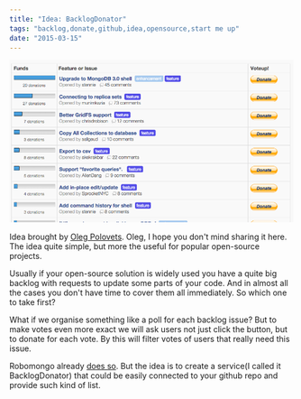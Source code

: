 ```yaml
---
title: "Idea: BacklogDonator"
tags: "backlog,donate,github,idea,opensource,start me up"
date: "2015-03-15"
---
```


![robomongo-backlog](images/Screenshot-2015-03-15-12.25.10.png)

Idea brought by [Oleg Polovets](https://www.linkedin.com/profile/view?id=70178367 "linkedin"). Oleg, I hope you don't mind sharing it here. The idea quite simple, but more the useful for popular open-source projects.

Usually if your open-source solution is widely used you have a quite big backlog with requests to update some parts of your code. And in almost all the cases you don't have time to cover them all immediately. So which one to take first?

What if we organise something like a poll for each backlog issue? But to make votes even more exact we will ask users not just click the button, but to donate for each vote. By this will filter votes of users that really need this issue.

Robomongo already [does so](http://robomongo.org/backlog "http://robomongo.org/backlog"). But the idea is to create a service(I called it BacklogDonator) that could be easily connected to your github repo and provide such kind of list.
